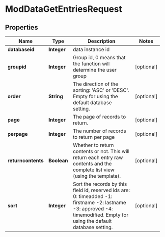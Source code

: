 

# ModDataGetEntriesRequest


## Properties

| Name | Type | Description | Notes |
|------------ | ------------- | ------------- | -------------|
|**databaseid** | **Integer** | data instance id |  |
|**groupid** | **Integer** | Group id, 0 means that the function will determine the user group |  [optional] |
|**order** | **String** | The direction of the sorting: &#39;ASC&#39; or &#39;DESC&#39;.                                                 Empty for using the default database setting. |  [optional] |
|**page** | **Integer** | The page of records to return. |  [optional] |
|**perpage** | **Integer** | The number of records to return per page |  [optional] |
|**returncontents** | **Boolean** | Whether to return contents or not. This will return each entry                                                         raw contents and the complete list view (using the template). |  [optional] |
|**sort** | **Integer** | Sort the records by this field id, reserved ids are:                                                 0: timeadded                                                 -1: firstname                                                 -2: lastname                                                 -3: approved                                                 -4: timemodified.                                                 Empty for using the default database setting. |  [optional] |



